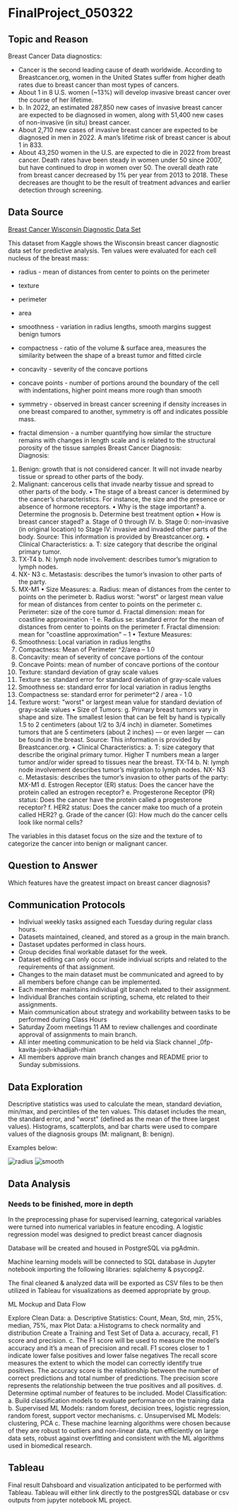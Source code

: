 # FinalProject_050322

## Topic and Reason

Breast Cancer Data diagnostics:

- Cancer is the second leading cause of death worldwide. According to Breastcancer.org, women in the United States suffer from higher death rates due to breast cancer than most types of cancers.
- About 1 in 8 U.S. women (~13%) will develop invasive breast cancer over the course of her lifetime.
- b. In 2022, an estimated 287,850 new cases of invasive breast cancer are expected to be diagnosed in women, along with 51,400 new cases of non-invasive (in situ) breast cancer.
- About 2,710 new cases of invasive breast cancer are expected to be diagnosed in men in 2022. A man’s lifetime risk of breast cancer is about 1 in 833.
- About 43,250 women in the U.S. are expected to die in 2022 from breast cancer. Death rates have been steady in women under 50 since 2007, but have continued to drop in women over 50. The overall death rate from breast cancer decreased by 1% per year from 2013 to 2018. These decreases are thought to be the result of treatment advances and earlier detection through screening.

## Data Source

[Breast Cancer Wisconsin Diagnostic Data Set](https://www.kaggle.com/datasets/uciml/breast-cancer-wisconsin-data)

This dataset from Kaggle shows the Wisconsin breast cancer diagnostic data set for predictive analysis. Ten values were evaluated for each cell nucleus of the breast mass:

- radius - mean of distances from center to points on the perimeter
 
- texture
 
- perimeter
 
- area

- smoothness - variation in radius lengths, smooth margins suggest benign tumors

- compactness - ratio of the volume & surface area, measures the similarity between the shape of a 
 breast tumor and fitted circle

- concavity - severity of the concave portions 

- concave points - number of portions around the boundary of the cell with indentations, 
 higher point means more rough than smooth

- symmetry - observed in breast cancer screening if density increases in one breast compared
 to another, symmetry is off and indicates possible mass.

- fractal dimension  - a number quantifying how similar the structure remains with changes in
 length scale and is related to the structural porosity of the tissue samples
Breast Cancer Diagnosis:	
Diagnosis:
1.	Benign: growth that is not considered cancer. It will not invade nearby tissue or spread to other parts of the body.
2.	Malignant: cancerous cells that invade nearby tissue and spread to other parts of the body.
•	The stage of a breast cancer is determined by the cancer’s characteristics. For instance, the size and the presence or absence of hormone receptors. 
•	Why is the stage important?
a.	Determine the prognosis
b.	Determine best treatment option 
•	How is breast cancer staged?
a.	Stage of 0 through IV.
b.	Stage 0: non-invasive (in original location) to Stage IV: invasive and invaded other parts of the body.
Source: This information is provided by Breastcancer.org.
•	Clinical Characteristics:
a.	T: size category that describe the original primary tumor.
1.	TX-T4
b.	N: lymph node involvement: describes tumor’s migration to lymph nodes.
1.	NX- N3
c.	Metastasis: describes the tumor’s invasion to other parts of the party.
1.	MX-M1
•	Size Measures:
a.	Radius: mean of distances from the center to points on the perimeter
b.	Radius worst: "worst" or largest mean value for mean of distances from center to points on the perimeter
c.	Perimeter: size of the core tumor
d.	Fractal dimension: mean for coastline approximation -1
e.	Radius se: standard error for the mean of distances from center to points on the perimeter
f.	Fractal dimension: mean for "coastline approximation" – 1
•	Texture Measures:
1.	Smoothness: Local variation in radius lengths
2.	Compactness: Mean of Perimeter ^2/area – 1.0
3.	Concavity: mean of severity of concave portions of the contour
4.	Concave Points: mean of number of concave portions of the contour
5.	Texture: standard deviation of gray scale values
6.	Texture se: standard error for standard deviation of gray-scale values
7.	Smoothness se: standard error for local variation in radius lengths
8.	Compactness se: standard error for perimeter^2 / area - 1.0
9.	Texture worst: "worst" or largest mean value for standard deviation of gray-scale values
•	Size of Tumors:
g.	Primary breast tumors vary in shape and size. The smallest lesion that can be felt by hand is typically 1.5 to 2 centimeters (about 1/2 to 3/4 inch) in diameter. Sometimes tumors that are 5 centimeters (about 2 inches) — or even larger — can be found in the breast.
Source: This information is provided by Breastcancer.org.
•	Clinical Characteristics:
a.	T: size category that describe the original primary tumor. Higher T numbers mean a larger tumor and/or wider spread to tissues near the breast. TX-T4
b.	N: lymph node involvement describes tumor’s migration to lymph nodes. NX- N3
c.	Metastasis: describes the tumor’s invasion to other parts of the party: MX-M1
d.	Estrogen Receptor (ER) status: Does the cancer have the protein called an estrogen receptor?
e.	Progesterone Receptor (PR) status: Does the cancer have the protein called a progesterone receptor?
f.	HER2 status: Does the cancer make too much of a protein called HER2?
g.	Grade of the cancer (G): How much do the cancer cells look like normal cells?

The variables in this dataset focus on the size and the texture of to categorize the cancer into benign or malignant cancer.


## Question to Answer
Which features have the greatest impact on breast cancer diagnosis?

## Communication Protocols

- Indiviual weekly tasks assigned each Tuesday during regular class hours.
- Datasets maintained, cleaned, and stored as a group in the main branch.
- Dastaset updates performed in class hours.
- Group decides final workable dataset for the week.
- Dataset editing can only occur inside indiviual scripts and related to the requirements of that assignment.
- Changes to the main dataset must be communicated and agreed to by all members before change can be implemented.
- Each member maintains individual git branch related to their assignment.
- Individual Branches contain scripting, schema, etc related to their assignments.
- Main communication about strategy and workability between tasks to be performed during Class Hours
- Saturday Zoom meetings 11 AM to review challenges and coordinate approval of assignments to main branch.
- All inter meeting communication to be held via Slack channel _0fp-kavita-josh-khadijah-rhian
- All members approve main branch changes and README prior to Sunday submissions.

## Data Exploration

Descriptive statistics was used to calculate the mean, standard deviation, min/max, and percintiles of the ten values. This dataset includes the mean, the standard error, and "worst" (defined as the mean of the three largest values). Histograms, scatterplots, and bar charts were used to compare values of the diagnosis groups (M: malignant, B: benign). 

Examples below:

![radius](https://github.com/Copperminer02/FinalProject_050322/blob/d8491831c5da54cb9a1564146c964e6eb69d77d5/avg_radius.png)
![smooth](https://github.com/Copperminer02/FinalProject_050322/blob/d8491831c5da54cb9a1564146c964e6eb69d77d5/avg_smooth.png)


## Data Analysis
### Needs to be finished, more in depth
In the preprocessing phase for supervised learning, categorical variables were turned into numerical variables in feature encoding. A logistic regression model was designed to predict breast cancer diagnosis



Database will be created and housed in PostgreSQL via pgAdmin.

Machine learning models will be connected to SQL database in Jupyter notebook importing the following libraries: sqlalchemy & psycopg2.

The final cleaned & analyzed data will be exported as CSV files to be then utilized in Tableau for visualizations as deemed appropriate by group.

ML Mockup and Data Flow

Explore Clean Data: a. Descriptive Statistics: Count, Mean, Std, min, 25%, median, 75%, max
Plot Data: a.Histograms to check normality and distribution
Create a Training and Test Set of Data a. accuracy, recall, F1 score and precision. c. The F1 score will be used to measure the model’s accuracy and it’s a mean of precision and recall. F1 scores closer to 1 indicate lower false positives and lower false negatives The recall score measures the extent to which the model can correctly identify true positives. The accuracy score is the relationship between the number of correct predictions and total number of predictions. The precision score represents the relationship between the true positives and all positives. d. Determine optimal number of features to be included.
Model Classification: a. Build classification models to evaluate performance on the training data b. Supervised ML Models: random forest, decision trees, logistic regression, random forest, support vector mechanisms. c. Unsupervised ML Models: clustering, PCA c. These machine learning algorithms were chosen because of they are robust to outliers and non-linear data, run efficiently on large data sets, robust against overfitting and consistent with the ML algorithms used in biomedical research.


## Tableau

Final result Dahsboard and visualization anticipated to be performed with Tableau. Tableau will either link directly to the postgresSQL database or csv outputs from jupyter notebook ML project.
